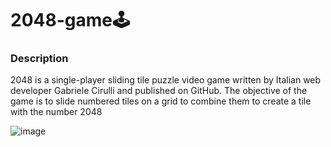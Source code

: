 # 2048-game🕹️

### Description

2048 is a single-player sliding tile puzzle video game written by Italian web developer Gabriele Cirulli and published on GitHub. The objective of the game is to slide numbered tiles on a grid to combine them to create a tile with the number 2048

![image](https://user-images.githubusercontent.com/100792272/235116977-a162c8c1-93ae-4a06-a4b0-0e9299ae5a72.png)
